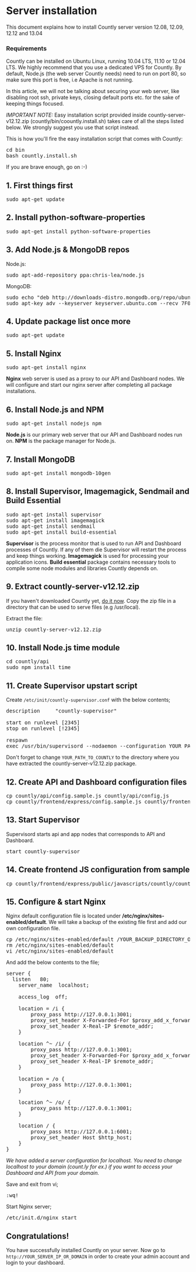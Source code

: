 # Server installation 

This document explains how to install Countly server version 12.08, 12.09, 12.12 and 13.04

### Requirements

Countly can be installed on Ubuntu Linux, running 10.04 LTS, 11.10 or 12.04 LTS. We highly recommend that you use
a dedicated VPS for Countly. By default, Node.js (the web server Countly needs) need to run on port 80, so make sure 
this port is free, i.e Apache is not running.

In this article, we will not be talking about securing your web server, like disabling root ssh, 
private keys, closing default ports etc. for the sake of keeping things focused. 

*IMPORTANT NOTE:* Easy installation script provided inside countly-server-v12.12.zip (countly/bin/coountly.install.sh) takes care of all the steps listed below. We strongly suggest you use that script instead.

This is how you'll fire the easy installation script that comes with Countly: 

<pre class="prettyprint lang-sh">
cd bin
bash countly.install.sh
</pre>

If you are brave enough, go on :-)

## 1. First things first

<pre class="prettyprint lang-sh">sudo apt-get update</pre>

## 2. Install python-software-properties

<pre class="prettyprint lang-sh">sudo apt-get install python-software-properties</pre>

## 3. Add Node.js & MongoDB repos

Node.js:
<pre class="prettyprint lang-sh">sudo apt-add-repository ppa:chris-lea/node.js</pre>

MongoDB:
<pre class="prettyprint lang-sh">
sudo echo "deb http://downloads-distro.mongodb.org/repo/ubuntu-upstart dist 10gen" > /etc/apt/sources.list.d/mongodb-10gen-countly.list
sudo apt-key adv --keyserver keyserver.ubuntu.com --recv 7F0CEB10
</pre>

## 4. Update package list once more

<pre class="prettyprint lang-sh">sudo apt-get update</pre>

## 5. Install Nginx

<pre class="prettyprint lang-sh">sudo apt-get install nginx</pre>

**Nginx** web server is used as a proxy to our API and Dashboard nodes. We will configure and start our nginx server after completing all package installations.


## 6. Install Node.js and NPM

<pre class="prettyprint lang-sh">sudo apt-get install nodejs npm</pre>

**Node.js** is our primary web server that our API and Dashboard nodes run on. **NPM** is the package manager for Node.js.

## 7. Install MongoDB

<pre class="prettyprint lang-sh">sudo apt-get install mongodb-10gen</pre>

## 8. Install Supervisor, Imagemagick, Sendmail and Build Essential

<pre class="prettyprint lang-sh">
sudo apt-get install supervisor
sudo apt-get install imagemagick
sudo apt-get install sendmail
sudo apt-get install build-essential
</pre>


**Supervisor** is the process monitor that is used to run API and Dashboard processes of Countly. If any of them die Supervisor will restart the process and keep things working. **Imagemagick** is used for processing your application icons. **Build essential** package contains necessary tools to compile some node modules and libraries Countly depends on.


## 9. Extract countly-server-v12.12.zip

If you haven't downloaded Countly yet, [do it now](/documentation/source/download-server). Copy the zip file 
in a directory that can be used to serve files (e.g /usr/local).

Extract the file:

<pre class="prettyprint lang-sh">
unzip countly-server-v12.12.zip
</pre>

## 10. Install Node.js time module

<pre class="prettyprint lang-sh">
cd countly/api
sudo npm install time
</pre>

## 11. Create Supervisor upstart script

Create `/etc/init/countly-supervisor.conf` with the below contents;

<pre class="prettyprint lang-sh">
description     "countly-supervisor"

start on runlevel [2345]
stop on runlevel [!2345]

respawn
exec /usr/bin/supervisord --nodaemon --configuration YOUR_PATH_TO_COUNTLY/countly/bin/config/supervisord.conf
</pre>

Don't forget to change `YOUR_PATH_TO_COUNTLY` to the directory where you have extracted the countly-server-v12.12.zip package.

## 12. Create API and Dashboard configuration files

<pre class="prettyprint lang-sh">
cp countly/api/config.sample.js countly/api/config.js
cp countly/frontend/express/config.sample.js countly/frontend/express/config.js
</pre>

## 13. Start Supervisor

Supervisord starts api and app nodes that corresponds to API and Dashboard.

<pre class="prettyprint lang-sh">
start countly-supervisor
</pre>

## 14. Create frontend JS configuration from sample

<pre class="prettyprint lang-sh">
cp countly/frontend/express/public/javascripts/countly/countly.config.sample.js countly/frontend/express/public/javascripts/countly/countly.config.js
</pre>

## 15. Configure & start Nginx

Nginx default configuration file is located under **/etc/nginx/sites-enabled/default**. We will take a backup of the existing file first and add our own configuration file.

<pre class="prettyprint lang-sh">
cp /etc/nginx/sites-enabled/default /YOUR_BACKUP_DIRECTORY_OF_CHOICE
rm /etc/nginx/sites-enabled/default
vi /etc/nginx/sites-enabled/default
</pre>

And add the below contents to the file;

<pre class="prettyprint lang-sh">
server {
  listen   80;
	server_name  localhost;
	
	access_log  off;

	location = /i {
		proxy_pass http://127.0.0.1:3001;
		proxy_set_header X-Forwarded-For $proxy_add_x_forwarded_for;
		proxy_set_header X-Real-IP $remote_addr;
	}
	
	location ^~ /i/ {
		proxy_pass http://127.0.0.1:3001;
		proxy_set_header X-Forwarded-For $proxy_add_x_forwarded_for;
		proxy_set_header X-Real-IP $remote_addr;
	}

	location = /o {
		proxy_pass http://127.0.0.1:3001;
	}
	
	location ^~ /o/ {
		proxy_pass http://127.0.0.1:3001;
	}

	location / {
		proxy_pass http://127.0.0.1:6001;
		proxy_set_header Host $http_host;
	}
}
</pre>

*We have added a server configuration for localhost. You need to change localhost to your domain (count.ly for ex.) if you want to access your Dashboard and API from your domain.*

Save and exit from vi;
<pre class="prettyprint lang-sh">
:wq!
</pre>


Start Nginx server;
<pre class="prettyprint lang-sh">
/etc/init.d/nginx start
</pre>

## Congratulations!

You have successfully installed Countly on your server. Now go to `http://YOUR_SERVER_IP_OR_DOMAIN` in order to create your admin account and login to your dashboard.
